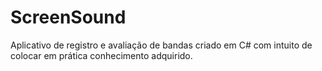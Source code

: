 # ScreenSound
 Aplicativo de registro e avaliação de bandas criado em C# com intuito de colocar em prática conhecimento adquirido.
